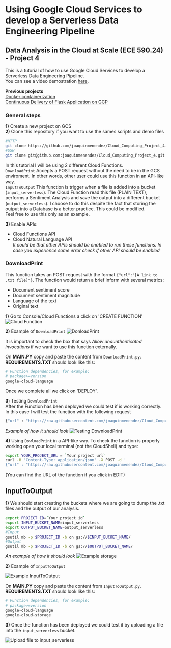 # Using Google Cloud Services to develop a Serverless Data Engineering Pipeline
## Data Analysis in the Cloud at Scale (ECE 590.24) - Project 4

This is a tutorial of how to use Google Cloud Services to develop a Serverless Data Engineering Pipeline.<br> You can see a video demostration [here](https://youtu.be/4PwVkW0_wB8).

**Previous projects**<br>
[Docker containerization](https://github.com/joaquinmenendez/Cloud_Computing_Project_2)<br>
[Continuous Delivery of Flask Application on GCP](https://github.com/joaquinmenendez/Cloud_Computing_Project_1)<br>

### General steps
**1)** Create a new project on GCS<br>
**2)** Clone this repository if you want to use the sames scripts and demo files<br>
```bash
#HTTP
git clone https://github.com/joaquinmenendez/Cloud_Computing_Project_4.git
#SSH
git clone git@github.com:joaquinmenendez/Cloud_Computing_Project_4.git
```

In this tutorial I will be using 2 different Cloud Functions.<br>
`DownloadPrint` Accepts a POST request without the need to be in the GCS enviroment. In other words, other user could use this function in an API-like way. <br>
`InputToOutput` This function is trigger when a file is added into a bucket (`input_serverless`). The Cloud Function read this file (PLAIN TEXT), performs a Sentiment Analysis and save the output into a different bucket (`output_serverless`). I choose to do this despite the fact that storing the output into a Database is a better practice. This could be modified.<br> Feel free to use this only as an example.<br>

**3)** Enable APIs:<br>
- Cloud Functions API<br>
- Cloud Natural Language API<br>
*It could be that other APIs should be enabled to run these functions. In case you experience some error check if other API should be enabled*

### DownloadPrint

This function takes an POST request with the format `{"url":"[A link to .txt file]"}`. The function would return a brief inform with several metrics: 
- Document sentiment score
- Document sentiment magnitude
- Language of the text
- Original text

**1)** Go to Console/Cloud Functions a click on 'CREATE FUNCTION'
![Cloud Function](https://user-images.githubusercontent.com/43391630/77852144-f9f23300-71aa-11ea-936b-9c811145e740.png) <!-- .element height="50%" width="50%" -->

**2)** Example of `DownloadPrint`
![DonloadPrint](https://user-images.githubusercontent.com/43391630/77869995-40c54480-720e-11ea-8211-97903d5d37dc.png) <!-- .element height="50%" width="50%" -->

It is important to check the box that says *Allow unaunthenticated invocations* if we want to use this function externally.

On **MAIN.PY** copy and paste the content from `DownloadPrint.py`.<br>
**REQUIREMENTS.TXT** should look like this:<br>
```python
# Function dependencies, for example:
# package>=version
google-cloud-language
```
Once we complete all we click on 'DEPLOY'.

**3**) Testing `DownloadPrint`<br>
After the Function has been deployed we could test if is working correctly. In this case I will test the function with the following request
```bash
{"url" : "https://raw.githubusercontent.com/joaquinmenendez/Cloud_Computing_Project_4/master/spanish_demo.txt"}
```
*Example of how it should look*
![Testing DownloadPrint](https://user-images.githubusercontent.com/43391630/77870494-8fbfa980-720f-11ea-8c96-9d52cf6b228c.png)<!-- .element height="50%" width="50%" -->

**4)** Using `DowloadPrint` in a API-like way. To check the function is properly working open your local terminal (not the CloudShell) and type:

```bash
export YOUR_PROJECT_URL = `Your project url`
curl -H "Content-Type: application/json" -X POST -d '
{"url" : "https://raw.githubusercontent.com/joaquinmenendez/Cloud_Computing_Project_4/master/spanish_demo.txt"}' $YOUR_PROJECT_URL
```
(You can find the URL of the function if you click in EDIT)

## InputToOutput

**1)** We should start creating the buckets where we are going to dump the .txt files and the output of our analysis.

```bash
export PROJECT_ID=`Your project id`
export INPUT_BUCKET_NAME=input_serverless
export OUTPUT_BUCKET_NAME=output_serverless
#Input
gsutil mb -p $PROJECT_ID -b on gs://$INPUT_BUCKET_NAME/
#Output
gsutil mb -p $PROJECT_ID -b on gs://$OUTPUT_BUCKET_NAME/
```

*An example of how it should look*
![Example storage](https://user-images.githubusercontent.com/43391630/77868878-add6db00-720a-11ea-902f-a9c3ae40dd19.png)<!-- .element height="50%" width="50%" -->

**2)** Example of `InputToOutput`<br>

![Example InputToOutput](https://user-images.githubusercontent.com/43391630/77871323-c696bf00-7211-11ea-958c-ef690e31577a.png)<!-- .element height="50%" width="50%" -->

On **MAIN.PY** copy and paste the content from `InputToOutput.py`.<br>
**REQUIREMENTS.TXT** should look like this:<br>
```bash
# Function dependencies, for example:
# package>=version
google-cloud-language
google-cloud-storage
```

**3)** Once the function has been deployed we could test it by uploading a file into the `input_serverless` bucket.<br>

![Upload file to input_serverless](https://user-images.githubusercontent.com/43391630/77871518-62c0c600-7212-11ea-8d5e-66f7492d808b.png)<!-- .element height="50%" width="50%" -->


